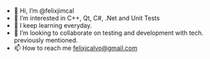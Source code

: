 - 👋 Hi, I’m @felixjimcal
- 👀 I’m interested in C++, Qt, C#, .Net and Unit Tests
- 🌱 I keep learning everyday.
- 💞️ I’m looking to collaborate on testing and development with tech. previously mentioned.
- 📫 How to reach me felixjcalvo@gmail.com

<!---
felixjimcal/felixjimcal is a ✨ special ✨ repository because its `README.md` (this file) appears on your GitHub profile.
You can click the Preview link to take a look at your changes.
--->
